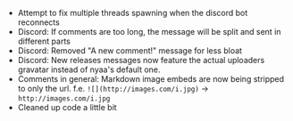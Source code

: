 * Attempt to fix multiple threads spawning when the discord bot reconnects
* Discord: If comments are too long, the message will be split and sent in different parts
* Discord: Removed "A new comment!" message for less bloat
* Discord: New releases messages now feature the actual uploaders gravatar instead of nyaa's default one.
* Comments in general: Markdown image embeds are now being stripped to only the url. f.e. `![](http://images.com/i.jpg)` -> `http://images.com/i.jpg`
* Cleaned up code a little bit
